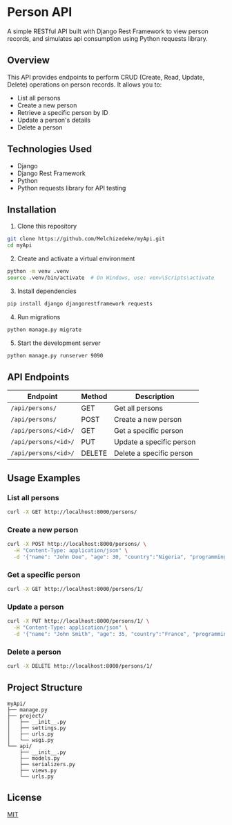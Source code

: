 # Person API

A simple RESTful API built with Django Rest Framework to view person records, and simulates api consumption using Python requests library.

## Overview

This API provides endpoints to perform CRUD (Create, Read, Update, Delete) operations on person records. It allows you to:

- List all persons
- Create a new person
- Retrieve a specific person by ID
- Update a person's details
- Delete a person

## Technologies Used

- Django
- Django Rest Framework
- Python
- Python requests library for API testing

## Installation

1. Clone this repository
```bash
git clone https://github.com/Melchizedeke/myApi.git
cd myApi
```

2. Create and activate a virtual environment
```bash
python -m venv .venv
source .venv/bin/activate  # On Windows, use: venv\Scripts\activate
```

3. Install dependencies
```bash
pip install django djangorestframework requests
```

4. Run migrations
```bash
python manage.py migrate
```

5. Start the development server
```bash
python manage.py runserver 9090
```

## API Endpoints

| Endpoint | Method | Description |
|----------|--------|-------------|
| `/api/persons/` | GET | Get all persons |
| `/api/persons/` | POST | Create a new person |
| `/api/persons/<id>/` | GET | Get a specific person |
| `/api/persons/<id>/` | PUT | Update a specific person |
| `/api/persons/<id>/` | DELETE | Delete a specific person |

## Usage Examples

### List all persons
```bash
curl -X GET http://localhost:8000/persons/
```

### Create a new person
```bash
curl -X POST http://localhost:8000/persons/ \
  -H "Content-Type: application/json" \
  -d '{"name": "John Doe", "age": 30, "country":"Nigeria", "programming_language":"Python"}'
```

### Get a specific person
```bash
curl -X GET http://localhost:8000/persons/1/
```

### Update a person
```bash
curl -X PUT http://localhost:8000/persons/1/ \
  -H "Content-Type: application/json" \
  -d '{"name": "John Smith", "age": 35, "country":"France", "programming_language":"Python"}'
```

### Delete a person
```bash
curl -X DELETE http://localhost:8000/persons/1/
```

## Project Structure

```
myApi/
├── manage.py
├── project/
│   ├── __init__.py
│   ├── settings.py
│   ├── urls.py
│   └── wsgi.py
└── api/
    ├── __init__.py
    ├── models.py
    ├── serializers.py
    ├── views.py
    └── urls.py
```

## License

[MIT](https://choosealicense.com/licenses/mit/)